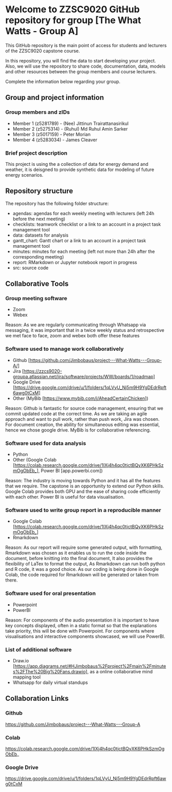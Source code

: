 # Welcome to ZZSC9020 GitHub repository for group [The What Watts - Group A]

This GitHub repository is the main point of access for students and lecturers of the ZZSC9020 capstone course. 

In this repository, you will find the data to start developing your project. Also, we will use the repository to share code, documentation, data, models and other resources between the group members and course lecturers.

Complete the information below regarding your group.

## Group and project information

### Group members and zIDs
- Member 1 (z5281789) - (Nee) Jittinun Trairattanasirikul
- Member 2 (z5275314) - (Ruhul) Md Ruhul Amin Sarker
- Member 3 (z5017159) - Peter Morian
- Member 4 (z5283034) - James Cleaver

### Brief project description
This project is using the a collection of data for energy demand and weather, it is deisgned to provide synthetic data for modeling of future energy scenarios.

## Repository structure

The repository has the following folder structure:

- agendas: agendas for each weekly meeting with lecturers (left 24h before the next meeting)
- checklists: teamwork checklist or a link to an account in a project task management tool
- data: datasets for analysis
- gantt_chart: Gantt chart or a link to an account in a project task management tool
- minutes: minutes for each meeting (left not more than 24h after the corresponding meeting)
- report: RMarkdown or Jupyter notebook report in progress
- src: source code

## Collaborative Tools
### Group meeting software
- Zoom
- Webex

Reason: As we are regularly communicating through Whatsapp via messaging, it was important that in a twice weekly status and retrospective we met face to face, zoom and webex both offer these features

### Software used to manage work collaboratively
- Github [https://github.com/Jimbobaus/project---What-Watts---Group-A/]
- Jira [https://zzcs9020-groupa.atlassian.net/jira/software/projects/WW/boards/1/roadmap]
- Google Drive [https://drive.google.com/drive/u/1/folders/1qLVyU_Nj5m9H9YgDEdrRpft6awg0tCxM]
- Other (MyBib [https://www.mybib.com/j/AheadCertainChicken])

Reason: Github is fantastic for source code management, ensuring that we commit updated code at the correct time.
As we are taking an agile approach and want to pull work, rather than push work, Jira was chosen.
For document creation, the ability for simultaneous editing was essential, hence we chose google drive.
MyBib is for collaborative referencing.

### Software used for data analysis
- Python
- Other (Google Colab [https://colab.research.google.com/drive/1IXj4h4qc0tjctBQyXK6PHkSzmOgObEb_], Power BI [app.powerbi.com])

Reason: The industry is moving towards Python and it has all the features that we require. The capstone is an opportunity to extend our Python skills.
Google Colab provides both GPU and the ease of sharing code efficiently with each other. Power BI is useful for data visualisation.

### Software used to write group report in a reproducible manner
- Google Colab [https://colab.research.google.com/drive/1IXj4h4qc0tjctBQyXK6PHkSzmOgObEb_]
- Rmarkdown

Reason: As our report will require some generated output, with formatting, Rmarkdown was chosen as it enables us to run the code inside the document, before knitting into the final document, It also provides the flexibility of LaTex to format the output, As Rmarkdown can run both python and R code, it was a good choice. As our coding is being done in Google Colab, the code required for Rmarkdown will be generated or taken from there. 

### Software used for oral presentation
- Powerpoint
- PowerBI

Reason: For components of the audio presentation it is important to have key concepts displayed, often in a static format so that the explanations take priority, this will be done with Powerpoint.
For components where visualisations and interactive components showcased, we will use PowerBI.

### List of additional software
- Draw.io [https://app.diagrams.net/#HJimbobaus%2Fproject%2Fmain%2Fminutes%2FThe%20Big%20Fans.drawio], as a online collaborative mind mapping tool
- Whatsapp for daily virtual standups


## Collaboration Links
### Github
https://github.com/Jimbobaus/project---What-Watts---Group-A 

### Colab
https://colab.research.google.com/drive/1IXj4h4qc0tjctBQyXK6PHkSzmOgObEb_

### Google Drive
https://drive.google.com/drive/u/1/folders/1qLVyU_Nj5m9H9YgDEdrRpft6awg0tCxM 

